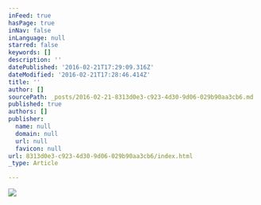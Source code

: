 ```yaml
---
inFeed: true
hasPage: true
inNav: false
inLanguage: null
starred: false
keywords: []
description: ''
datePublished: '2016-02-21T17:29:09.316Z'
dateModified: '2016-02-21T17:28:46.414Z'
title: ''
author: []
sourcePath: _posts/2016-02-21-8313d0e3-c923-4d30-9d06-029b90aa3cb6.md
published: true
authors: []
publisher:
  name: null
  domain: null
  url: null
  favicon: null
url: 8313d0e3-c923-4d30-9d06-029b90aa3cb6/index.html
_type: Article

---
```

![](https://the-grid-user-content.s3-us-west-2.amazonaws.com/0faff7b7-55fb-4b4c-8490-447e523a751a.jpg)